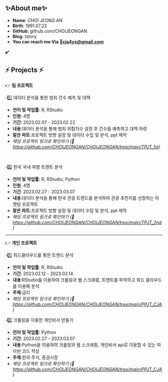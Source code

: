 ## ✨About me✨

- **Name**: CHOI JEONG AN
- **Birth**: 1991.07.22
- **GitHub**: github.com/CHOIJEONGAN
- **Blog**: tstory
- **You can reach me Via 💌cja4ys@gmail.com**

✔️

## ⚡ Projects ⚡

:point_right: **팀 프로젝트**

-1️⃣ 데이터 분석을 통한 범죄 건수 예측 및 대책

- **언어 및 작업툴**: R, RStudio
- **인원**: 4명
- **기간**: 2023.02.07 - 2023.02.22
- **내용**:데이터 분석을 통해 범죄 위험지수 설정 후 건수를 예측하고 대책 마련
- **맡은 파트**:프로젝트 방향 설정 및 데이터 수집 및 분석, ppt 제작
- _해당 프로젝트 링크로 확인하기 (🔗 https://github.com/CHOIJEONGAN/CHOIJEONGAN/tree/main/TPJT_1st)_

<br>

-2️⃣ 한국 국내 여행 트렌트 분석

- **언어 및 작업툴**: R, RStudio, Python
- **인원**: 4명
- **기간**: 2023.02.27 - 2023.03.07
- **내용**:데이터 분석을 통해 한국 관광 트렌드를 분석하여 관광 추천지를 선정하는 마켓팅 프로젝트
- **맡은 파트**:프로젝트 방향 설정 및 데이터 수집 및 분석, ppt 제작
- _해당 프로젝트 링크로 확인하기 (🔗 https://github.com/CHOIJEONGAN/CHOIJEONGAN/tree/main/TPJT_2nd)_

---

:point_right: **개인 프로젝트**

-1️⃣ 워드클라우드를 통한 트렌드 분석

- **언어 및 작업툴**: R, RStudio
- **기간**: 2023.02.12 - 2023.02.14
- **내용**:RStudio를 이용하여 크롤링과 웹 스크래핑, 트렌트를 파악하고 워드 클라우드를 이용해 분석
- **주제**:금리
- _해당 프로젝트 링크로 확인하기 (🔗 https://github.com/CHOIJEONGAN/CHOIJEONGAN/tree/main/PPJT_CJA)_

-2️⃣ 크롤링을 이용한 개인비서 만들기

- **언어 및 작업툴**: Python
- **기간**: 2023.02.27 - 2023.03.07
- **내용**:Python을 이용하여 크롤링과 웹 스크래핑, 개인비서 api로 이용할 수 있는 파이썬 코드 작성
- **주제**:한국 주식, 증권시장
- _해당 프로젝트 링크로 확인하기 (🔗 https://github.com/CHOIJEONGAN/CHOIJEONGAN/tree/main/PPJT_CJA)_
